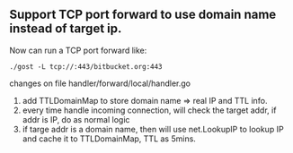 ## Support TCP port forward to use domain name instead of target ip.

Now can run a TCP port forward like:
```shell
./gost -L tcp://:443/bitbucket.org:443
```

changes on file handler/forward/local/handler.go
1. add TTLDomainMap to store domain name => real IP and TTL info.
2. every time handle incoming connection, will check the target addr, if addr is IP, do as normal logic
3. if targe addr is a domain name, then will use net.LookupIP to lookup IP and cache it to TTLDomainMap, TTL as 5mins.